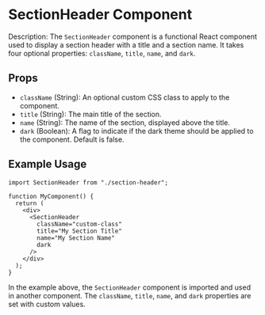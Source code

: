 # SectionHeader Component

Description: The `SectionHeader` component is a functional React component used to display a section header with a title and a section name. It takes four optional properties: `className`, `title`, `name`, and `dark`.

## Props

- `className` (String): An optional custom CSS class to apply to the component.
- `title` (String): The main title of the section.
- `name` (String): The name of the section, displayed above the title.
- `dark` (Boolean): A flag to indicate if the dark theme should be applied to the component. Default is false.

## Example Usage

```
import SectionHeader from "./section-header";

function MyComponent() {
  return (
    <div>
      <SectionHeader
        className="custom-class"
        title="My Section Title"
        name="My Section Name"
        dark
      />
    </div>
  );
}
```

In the example above, the `SectionHeader` component is imported and used in another component. The `className`, `title`, `name`, and `dark` properties are set with custom values.
